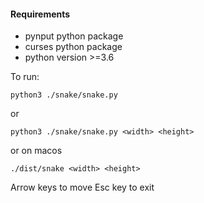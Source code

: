 #### Requirements
- pynput python package
- curses python package
- python version >=3.6

To run:
```console
python3 ./snake/snake.py
```

or

```console
python3 ./snake/snake.py <width> <height>
```

or on macos

```console
./dist/snake <width> <height>
```

Arrow keys to move
Esc key to exit
